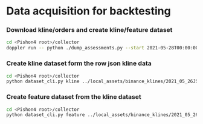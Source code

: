 # Data acquisition for backtesting

### Download kline/orders and create kline/feature dataset

```bash
cd <Pishon4 root>/collector
doppler run -- python ./dump_assessments.py --start 2021-05-28T00:00:00+09:00 --end 2021-05-30T00:00:00+09:00 --base BTC ETH DOGE EOS XRP ETC ADA MATIC LTC BCH DOT NANO --quote USDT --ta_config ../example/Pishon4/sample_talib_config.yaml --output test_output
```

### Create kline dataset form the row json kline data

```bash
cd <Pishon4 root>/collector
python dataset_cli.py kline ../local_assets/binance_klines/2021_05_26JST_2021_05_30JST/kline_raw/ ../local_assets/binance_klines/2021_05_26JST_2021_05_30JST/kline/ USDT
```

### Create feature dataset from the kline dataset

```bash
cd <Pishon4 root>/collector
python dataset_cli.py feature ../local_assets/binance_klines/2021_05_26JST_2021_05_30JST/kline ../local_assets/binance_klines/2021_05_26JST_2021_05_30JST/feature_macd sample_talib_config_macd.yaml USDT
```
